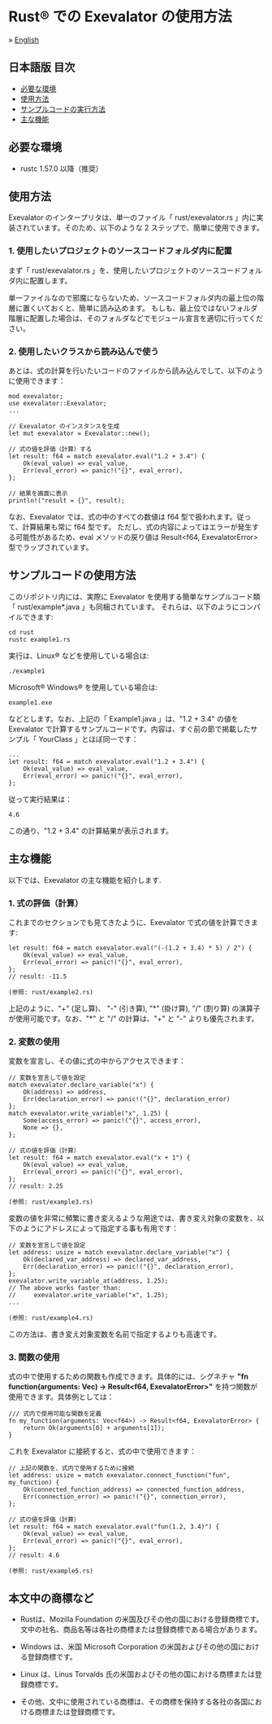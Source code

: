 # Rust&reg; での Exevalator の使用方法

&raquo; [English](./README.md)


## 日本語版 目次
- <a href="#requirements">必要な環境</a>
- <a href="#how-to-use">使用方法</a>
- <a href="#example-code">サンプルコードの実行方法</a>
- <a href="#features">主な機能</a>




<a id="requirements"></a>
## 必要な環境

* rustc 1.57.0 以降（推奨）



<a id="how-to-use"></a>
## 使用方法

Exevalator のインタープリタは、単一のファイル「 rust/exevalator.rs 」内に実装されています。そのため、以下のような 2 ステップで、簡単に使用できます。

### 1. 使用したいプロジェクトのソースコードフォルダ内に配置

まず「 rust/exevalator.rs 」を、使用したいプロジェクトのソースコードフォルダ内に配置します。

単一ファイルなので邪魔にならないため、ソースコードフォルダ内の最上位の階層に置くいておくと、簡単に読み込めます。
もしも、最上位ではないフォルダ階層に配置した場合は、そのフォルダなどでモジュール宣言を適切に行ってください。

### 2. 使用したいクラスから読み込んで使う

あとは、式の計算を行いたいコードのファイルから読み込んでして、以下のように使用できます：

    mod exevalator;
    use exevalator::Exevalator;
    ...

    // Exevalator のインスタンスを生成
    let mut exevalator = Exevalator::new();

    // 式の値を評価（計算）する
    let result: f64 = match exevalator.eval("1.2 + 3.4") {
        Ok(eval_value) => eval_value,
        Err(eval_error) => panic!("{}", eval_error),
    };

    // 結果を画面に表示
    println!("result = {}", result);    


なお、Exevalator では、式の中のすべての数値は f64 型で扱われます。従って、計算結果も常に f64 型です。
ただし、式の内容によってはエラーが発生する可能性があるため、eval メソッドの戻り値は Result<f64, ExevalatorError> 型でラップされています。


<a id="example-code"></a>
## サンプルコードの使用方法

このリポジトリ内には、実際に Exevalator を使用する簡単なサンプルコード類「 rust/example*.java 」も同梱されています。
それらは、以下のようにコンパイルできます:

    cd rust
    rustc example1.rs

実行は、Linux&reg; などを使用している場合は:

    ./example1

Microsoft&reg; Windows&reg; を使用している場合は:

    example1.exe

などとします。なお、上記の「 Example1.java 」は、"1.2 + 3.4" の値を Exevalator で計算するサンプルコードです。内容は、すぐ前の節で掲載したサンプル「 YourClass 」とほぼ同一です：

    ...
    let result: f64 = match exevalator.eval("1.2 + 3.4") {
        Ok(eval_value) => eval_value,
        Err(eval_error) => panic!("{}", eval_error),
    };

従って実行結果は：

    4.6

この通り、"1.2 + 3.4" の計算結果が表示されます。


<a id="features"></a>
## 主な機能

以下では、Exevalator の主な機能を紹介します.

### 1. 式の評価（計算）

これまでのセクションでも見てきたように、Exevalator で式の値を計算できます: 

    let result: f64 = match exevalator.eval("(-(1.2 + 3.4) * 5) / 2") {
        Ok(eval_value) => eval_value,
        Err(eval_error) => panic!("{}", eval_error),
    };
    // result: -11.5

    (参照: rust/example2.rs)

上記のように、"+" (足し算)、 "-" (引き算), "\*" (掛け算), "/" (割り算) の演算子が使用可能です。なお、"\*" と "/" の計算は、"+" と "-" よりも優先されます。


### 2. 変数の使用

変数を宣言し、その値に式の中からアクセスできます：

    // 変数を宣言して値を設定
    match exevalator.declare_variable("x") {
        Ok(address) => address,
        Err(declaration_error) => panic!("{}", declaration_error)
    };
    match exevalator.write_variable("x", 1.25) {
        Some(access_error) => panic!("{}", access_error),
        None => {},
    };

    // 式の値を評価（計算）
    let result: f64 = match exevalator.eval("x + 1") {
        Ok(eval_value) => eval_value,
        Err(eval_error) => panic!("{}", eval_error),
    };
    // result: 2.25

    (参照: rust/example3.rs)

変数の値を非常に頻繁に書き変えるような用途では、書き変え対象の変数を、以下のようにアドレスによって指定する事も有用です：

    // 変数を宣言して値を設定
    let address: usize = match exevalator.declare_variable("x") {
        Ok(declared_var_address) => declared_var_address,
        Err(declaration_error) => panic!("{}", declaration_error),
    };
    exevalator.write_variable_at(address, 1.25);
    // The above works faster than:
    //     exevalator.write_variable("x", 1.25);
    ...

    (参照: rust/example4.rs)

この方法は、書き変え対象変数を名前で指定するよりも高速です。

### 3. 関数の使用

式の中で使用するための関数も作成できます。具体的には、シグネチャ **"fn function(arguments: Vec<f64>) -> Result<f64, ExevalatorError>"** を持つ関数が使用できます。具体例としては：

    /// 式内で使用可能な関数を定義
    fn my_function(arguments: Vec<f64>) -> Result<f64, ExevalatorError> {
        return Ok(arguments[0] + arguments[1]);
    } 

これを Exevalator に接続すると、式の中で使用できます：

    // 上記の関数を、式内で使用するために接続
    let address: usize = match exevalator.connect_function("fun", my_function) {
        Ok(connected_function_address) => connected_function_address,
        Err(connection_error) => panic!("{}", connection_error),
    };
    
    // 式の値を評価（計算）
    let result: f64 = match exevalator.eval("fun(1.2, 3.4)") {
        Ok(eval_value) => eval_value,
        Err(eval_error) => panic!("{}", eval_error),
    };
    // result: 4.6

    (参照: rust/example5.rs)



<a id="credits"></a>
## 本文中の商標など

- Rustは、Mozilla Foundation の米国及びその他の国における登録商標です。文中の社名、商品名等は各社の商標または登録商標である場合があります。 

- Windows は、米国 Microsoft Corporation の米国およびその他の国における登録商標です。

- Linux は、Linus Torvalds 氏の米国およびその他の国における商標または登録商標です。

- その他、文中に使用されている商標は、その商標を保持する各社の各国における商標または登録商標です。



